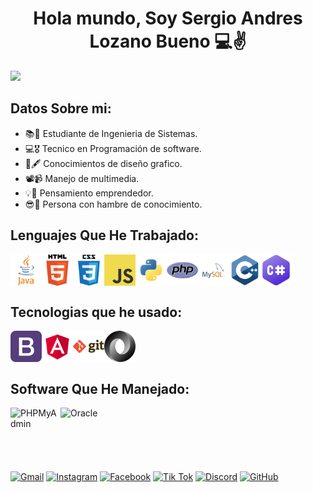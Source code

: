<div>
<h1 align ="center"> Hola mundo, Soy Sergio Andres Lozano Bueno 💻✌️ </h1>
</div>

<img src="https://github.com/SergiusYT/SergiusYT/blob/main/banner.gif">



<h2>Datos Sobre mi:</h2>

- 📚📖 Estudiante de Ingenieria de Sistemas.
- 💻🎖️ Tecnico en Programación de software.
- 🎨🖋️ Conocimientos de diseño grafico.
- 📽️📹 Manejo de multimedia.
- 💡🧠 Pensamiento emprendedor.
- 😎🧐 Persona con hambre de conocimiento.


<h2>Lenguajes Que He Trabajado:</h2>

<div>
<img align="left" alt="Java" width="50px" src="https://github.com/github/explore/raw/main/topics/java/java.png" />

<img align="left" alt="HTML5" width="50px" src="https://github.com/github/explore/raw/main/topics/html/html.png" />

<img align="left" alt="CSS3" width="50px" src="https://github.com/github/explore/raw/main/topics/css/css.png" />

<img align="left" alt="JavaScript" width="50px" src="https://github.com/github/explore/raw/main/topics/javascript/javascript.png" />

<img align="left" alt="Python" width="50px" src="https://github.com/github/explore/raw/main/topics/python/python.png" />

<img align="left" alt="PHP" width="50px" src="https://github.com/github/explore/raw/main/topics/php/php.png" />

<img align="left" alt="MySQL" width="50px" src="https://github.com/github/explore/raw/main/topics/mysql/mysql.png" />

<img align="left" alt="C++" width="50px" src="https://github.com/github/explore/raw/main/topics/cpp/cpp.png" />

<img align="left" alt="C#" width="50px" src="https://github.com/github/explore/raw/main/topics/csharp/csharp.png" />

</div>

<br><br><br> 


<h2>Tecnologias que he usado:</h2>
<div>
<img align="left" alt="Bootstrap" width="50px" src="https://github.com/github/explore/raw/main/topics/bootstrap/bootstrap.png" />
    
<img align="left" alt="Angular" width="50px" src="https://github.com/github/explore/raw/main/topics/angular/angular.png" />
    
<img align="left" alt="Git" width="50px" src="https://github.com/github/explore/raw/main/topics/git/git.png" />
    
<img align="left" alt="JSON" width="50px" src="https://github.com/github/explore/raw/main/topics/json/json.png" />
    
</div>

<br><br><br> 

<h2>Software Que He Manejado:</h2>
<div>
<img align="left" alt="PHPMyAdmin" width="80px" src="https://upload.wikimedia.org/wikipedia/commons/9/95/PhpMyAdmin_logo.png" />
    
<img align="left" alt="Oracle" width="60px" src="https://encrypted-tbn0.gstatic.com/images?q=tbn:ANd9GcSkiZL1Ar7xAHHVu5CbcRBshhjdGdnuAzDsF5Zvv0k7Tw&s" />
</div>


<br><br><br>  <br>  <br>  <br> 
[![Gmail](https://img.shields.io/badge/%3A-Gmail-%2316b81b?logo=gmail)](mailto:sergiolozanobueno2005@gmail.com) [![Instagram](https://img.shields.io/badge/:-Instagram-red?logo=instagram)](https://instagram.com/sergio_andres_lozano_?igshid=OGQ5ZDc2ODk2ZA==)  [![Facebook](https://img.shields.io/badge/%3A-Facebook-blue?logo=facebook)](https://www.facebook.com/sergioandres.lozanobuenos.7?mibextid=ZbWKwL)   [![Tik Tok](https://img.shields.io/badge/%3A-Tik%20Tok-gray?logo=tiktok)](https://www.tiktok.com/@sergiusyt007?_t=8gALdL1rk5F&_r=1) [![Discord](https://img.shields.io/badge/%3A-Discord-%234437b3?logo=discord)](https://discordapp.com/users/755600862780588084)  [![GitHub](https://img.shields.io/badge/%3A-GitHub-black?logo=github)](https://github.com/SergiusYT) 

